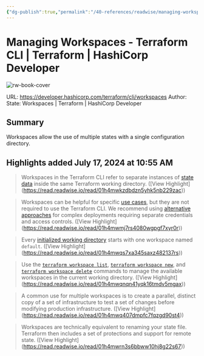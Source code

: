 ```yaml
---
{"dg-publish":true,"permalink":"/40-references/readwise/managing-workspaces-terraform-cli-terraform-hashi-corp-developer/","tags":["rw/articles"]}
---
```


# Managing Workspaces - Terraform CLI | Terraform | HashiCorp Developer

![rw-book-cover](https://developer.hashicorp.com/og-image/terraform.jpg)
  
URL: https://developer.hashicorp.com/terraform/cli/workspaces
Author: State: Workspaces | Terraform | HashiCorp Developer

## Summary

Workspaces allow the use of multiple states with a single configuration directory.

## Highlights added July 17, 2024 at 10:55 AM
>Workspaces in the Terraform CLI refer to separate instances of [state data](https://developer.hashicorp.com/terraform/language/state) inside the same Terraform working directory. ([View Highlight] (https://read.readwise.io/read/01h4mwkzdbdzn5yhk5nb229zac))


>Workspaces can be helpful for specific [use cases](https://developer.hashicorp.com/terraform/cli/workspaces#use-cases), but they are not required to use the Terraform CLI. We recommend using [alternative approaches](https://developer.hashicorp.com/terraform/cli/workspaces#alternatives-to-workspaces) for complex deployments requiring separate credentials and access controls. ([View Highlight] (https://read.readwise.io/read/01h4mwmj7rs4080wgpgf7xyr0r))


>Every [initialized working directory](https://developer.hashicorp.com/terraform/cli/init) starts with one workspace named `default`. ([View Highlight] (https://read.readwise.io/read/01h4mwqs7xa345saxz482137rs))


>Use the [`terraform workspace list`](https://developer.hashicorp.com/terraform/cli/commands/workspace/list), [`terraform workspace new`](https://developer.hashicorp.com/terraform/cli/commands/workspace/new), and [`terraform workspace delete`](https://developer.hashicorp.com/terraform/cli/commands/workspace/delete) commands to manage the available workspaces in the current working directory. ([View Highlight] (https://read.readwise.io/read/01h4mwqnqn41yqk16tmdv5mgax))


>A common use for multiple workspaces is to create a parallel, distinct copy of a set of infrastructure to test a set of changes before modifying production infrastructure. ([View Highlight] (https://read.readwise.io/read/01h4mwq407dmpfc7fqzgd90st4))


>Workspaces are technically equivalent to renaming your state file. Terraform then includes a set of protections and support for remote state. ([View Highlight] (https://read.readwise.io/read/01h4mwrn3s6bbww10hj8g22s67))


